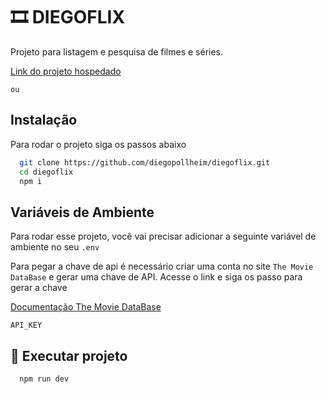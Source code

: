 # 🎞 DIEGOFLIX

Projeto para listagem e pesquisa de filmes e séries.

[Link do projeto hospedado](https://diegoflix-ten.vercel.app/)

`ou`

## Instalação

Para rodar o projeto siga os passos abaixo

```bash
  git clone https://github.com/diegopollheim/diegoflix.git
  cd diegoflix
  npm i
```

## Variáveis de Ambiente

Para rodar esse projeto, você vai precisar adicionar a seguinte variável de ambiente no seu `.env`

Para pegar a chave de api é necessário criar uma conta no site `The Movie DataBase` e gerar uma chave de API. Acesse o link e siga os passo para gerar a chave

[Documentação The Movie DataBase](https://developer.themoviedb.org/docs/getting-started)

`API_KEY`

## 🚀 Executar projeto

```bash
  npm run dev
```
